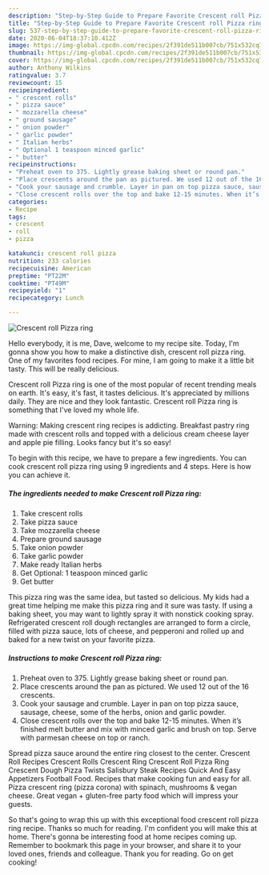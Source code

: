```yaml
---
description: "Step-by-Step Guide to Prepare Favorite Crescent roll Pizza ring"
title: "Step-by-Step Guide to Prepare Favorite Crescent roll Pizza ring"
slug: 537-step-by-step-guide-to-prepare-favorite-crescent-roll-pizza-ring
date: 2020-06-04T18:37:10.412Z
image: https://img-global.cpcdn.com/recipes/2f391de511b007cb/751x532cq70/crescent-roll-pizza-ring-recipe-main-photo.jpg
thumbnail: https://img-global.cpcdn.com/recipes/2f391de511b007cb/751x532cq70/crescent-roll-pizza-ring-recipe-main-photo.jpg
cover: https://img-global.cpcdn.com/recipes/2f391de511b007cb/751x532cq70/crescent-roll-pizza-ring-recipe-main-photo.jpg
author: Anthony Wilkins
ratingvalue: 3.7
reviewcount: 15
recipeingredient:
- " crescent rolls"
- " pizza sauce"
- " mozzarella cheese"
- " ground sausage"
- " onion powder"
- " garlic powder"
- " Italian herbs"
- " Optional 1 teaspoon minced garlic"
- " butter"
recipeinstructions:
- "Preheat oven to 375. Lightly grease baking sheet or round pan."
- "Place crescents around the pan as pictured. We used 12 out of the 16 crescents."
- "Cook your sausage and crumble. Layer in pan on top pizza sauce, sausage, cheese, some of the herbs, onion and garlic powder."
- "Close crescent rolls over the top and bake 12-15 minutes. When it’s finished melt butter and mix with minced garlic and brush on top. Serve with parmesan cheese on top or ranch."
categories:
- Recipe
tags:
- crescent
- roll
- pizza

katakunci: crescent roll pizza 
nutrition: 233 calories
recipecuisine: American
preptime: "PT22M"
cooktime: "PT49M"
recipeyield: "1"
recipecategory: Lunch

---
```



![Crescent roll Pizza ring](https://img-global.cpcdn.com/recipes/2f391de511b007cb/751x532cq70/crescent-roll-pizza-ring-recipe-main-photo.jpg)

Hello everybody, it is me, Dave, welcome to my recipe site. Today, I'm gonna show you how to make a distinctive dish, crescent roll pizza ring. One of my favorites food recipes. For mine, I am going to make it a little bit tasty. This will be really delicious.

Crescent roll Pizza ring is one of the most popular of recent trending meals on earth. It's easy, it's fast, it tastes delicious. It's appreciated by millions daily. They are nice and they look fantastic. Crescent roll Pizza ring is something that I've loved my whole life.

Warning: Making crescent ring recipes is addicting. Breakfast pastry ring made with crescent rolls and topped with a delicious cream cheese layer and apple pie filling. Looks fancy but it&#39;s so easy!


To begin with this recipe, we have to prepare a few ingredients. You can cook crescent roll pizza ring using 9 ingredients and 4 steps. Here is how you can achieve it.

<!--inarticleads1-->

##### The ingredients needed to make Crescent roll Pizza ring:

1. Take  crescent rolls
1. Take  pizza sauce
1. Take  mozzarella cheese
1. Prepare  ground sausage
1. Take  onion powder
1. Take  garlic powder
1. Make ready  Italian herbs
1. Get  Optional: 1 teaspoon minced garlic
1. Get  butter


This pizza ring was the same idea, but tasted so delicious. My kids had a great time helping me make this pizza ring and it sure was tasty. If using a baking sheet, you may want to lightly spray it with nonstick cooking spray. Refrigerated crescent roll dough rectangles are arranged to form a circle, filled with pizza sauce, lots of cheese, and pepperoni and rolled up and baked for a new twist on your favorite pizza. 

<!--inarticleads2-->

##### Instructions to make Crescent roll Pizza ring:

1. Preheat oven to 375. Lightly grease baking sheet or round pan.
1. Place crescents around the pan as pictured. We used 12 out of the 16 crescents.
1. Cook your sausage and crumble. Layer in pan on top pizza sauce, sausage, cheese, some of the herbs, onion and garlic powder.
1. Close crescent rolls over the top and bake 12-15 minutes. When it’s finished melt butter and mix with minced garlic and brush on top. Serve with parmesan cheese on top or ranch.


Spread pizza sauce around the entire ring closest to the center. Crescent Roll Recipes Crescent Rolls Crescent Ring Crescent Roll Pizza Ring Crescent Dough Pizza Twists Salisbury Steak Recipes Quick And Easy Appetizers Football Food. Recipes that make cooking fun and easy for all. Pizza crescent ring (pizza corona) with spinach, mushrooms &amp; vegan cheese. Great vegan + gluten-free party food which will impress your guests. 

So that's going to wrap this up with this exceptional food crescent roll pizza ring recipe. Thanks so much for reading. I'm confident you will make this at home. There's gonna be interesting food at home recipes coming up. Remember to bookmark this page in your browser, and share it to your loved ones, friends and colleague. Thank you for reading. Go on get cooking!
